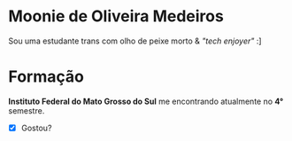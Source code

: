 # Moonie de Oliveira Medeiros

Sou uma estudante trans com olho de peixe morto & *"tech enjoyer"*  :]

# Formação

**Instituto Federal do Mato Grosso do Sul** me encontrando atualmente no **4°** semestre.

- [x] Gostou?
